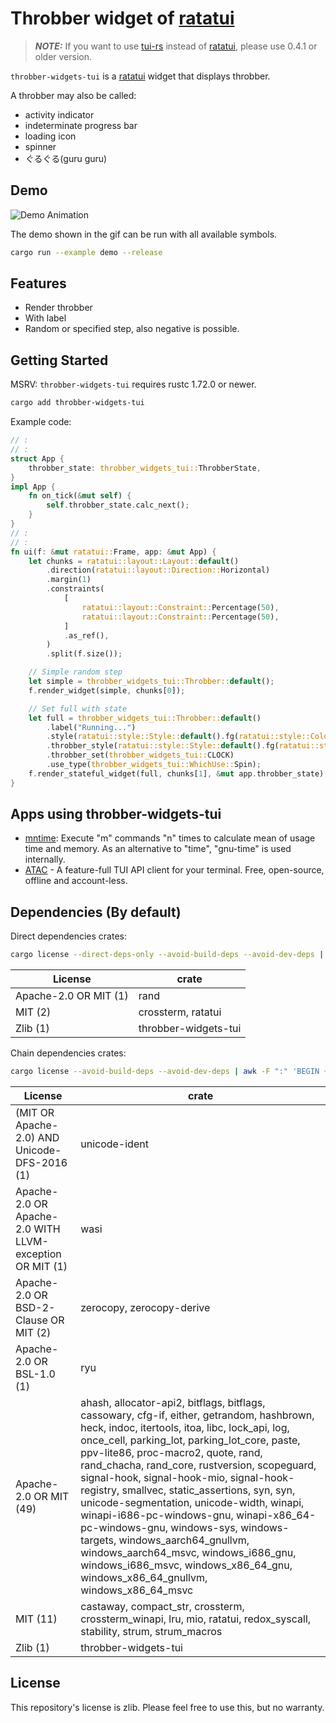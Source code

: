 # Throbber widget of [ratatui]

[ratatui]: https://github.com/ratatui-org/ratatui
[tui-rs]: https://github.com/fdehau/tui-rs

> **_NOTE:_** If you want to use [tui-rs] instead of [ratatui], please use 0.4.1 or older version.

`throbber-widgets-tui` is a [ratatui] widget that displays throbber.

A throbber may also be called:

- activity indicator
- indeterminate progress bar
- loading icon
- spinner
- ぐるぐる(guru guru)

## Demo

![Demo Animation](./examples/demo.gif)

The demo shown in the gif can be run with all available symbols.

```sh
cargo run --example demo --release
```

## Features

- Render throbber
- With label
- Random or specified step, also negative is possible.

## Getting Started

MSRV: `throbber-widgets-tui` requires rustc 1.72.0 or newer.

```sh
cargo add throbber-widgets-tui
```

Example code:

```rust
// :
// :
struct App {
    throbber_state: throbber_widgets_tui::ThrobberState,
}
impl App {
    fn on_tick(&mut self) {
        self.throbber_state.calc_next();
    }
}
// :
// :
fn ui(f: &mut ratatui::Frame, app: &mut App) {
    let chunks = ratatui::layout::Layout::default()
        .direction(ratatui::layout::Direction::Horizontal)
        .margin(1)
        .constraints(
            [
                ratatui::layout::Constraint::Percentage(50),
                ratatui::layout::Constraint::Percentage(50),
            ]
            .as_ref(),
        )
        .split(f.size());

    // Simple random step
    let simple = throbber_widgets_tui::Throbber::default();
    f.render_widget(simple, chunks[0]);

    // Set full with state
    let full = throbber_widgets_tui::Throbber::default()
        .label("Running...")
        .style(ratatui::style::Style::default().fg(ratatui::style::Color::Cyan))
        .throbber_style(ratatui::style::Style::default().fg(ratatui::style::Color::Red).add_modifier(ratatui::style::Modifier::BOLD))
        .throbber_set(throbber_widgets_tui::CLOCK)
        .use_type(throbber_widgets_tui::WhichUse::Spin);
    f.render_stateful_widget(full, chunks[1], &mut app.throbber_state);
}
```

## Apps using throbber-widgets-tui

- [mntime](https://github.com/arkbig/mntime): Execute "m" commands "n" times to calculate mean of usage time and memory.  As an alternative to "time", "gnu-time" is used internally.
- [ATAC](https://github.com/Julien-cpsn/ATAC) - A feature-full TUI API client for your terminal. Free, open-source, offline and account-less.

## Dependencies (By default)

Direct dependencies crates:

```sh
cargo license --direct-deps-only --avoid-build-deps --avoid-dev-deps | awk -F ":" 'BEGIN {printf "|License|crate|\n|-|-|\n"} {printf "|%s|%s|\n", $1, $2}'
```

|License|crate|
|-|-|
|Apache-2.0 OR MIT (1)| rand|
|MIT (2)| crossterm, ratatui|
|Zlib (1)| throbber-widgets-tui|

Chain dependencies crates:

```sh
cargo license --avoid-build-deps --avoid-dev-deps | awk -F ":" 'BEGIN {printf "|License|crate|\n|-|-|\n"} {printf "|%s|%s|\n", $1, $2}'
```

|License|crate|
|-|-|
|(MIT OR Apache-2.0) AND Unicode-DFS-2016 (1)| unicode-ident|
|Apache-2.0 OR Apache-2.0 WITH LLVM-exception OR MIT (1)| wasi|
|Apache-2.0 OR BSD-2-Clause OR MIT (2)| zerocopy, zerocopy-derive|
|Apache-2.0 OR BSL-1.0 (1)| ryu|
|Apache-2.0 OR MIT (49)| ahash, allocator-api2, bitflags, bitflags, cassowary, cfg-if, either, getrandom, hashbrown, heck, indoc, itertools, itoa, libc, lock_api, log, once_cell, parking_lot, parking_lot_core, paste, ppv-lite86, proc-macro2, quote, rand, rand_chacha, rand_core, rustversion, scopeguard, signal-hook, signal-hook-mio, signal-hook-registry, smallvec, static_assertions, syn, syn, unicode-segmentation, unicode-width, winapi, winapi-i686-pc-windows-gnu, winapi-x86_64-pc-windows-gnu, windows-sys, windows-targets, windows_aarch64_gnullvm, windows_aarch64_msvc, windows_i686_gnu, windows_i686_msvc, windows_x86_64_gnu, windows_x86_64_gnullvm, windows_x86_64_msvc|
|MIT (11)| castaway, compact_str, crossterm, crossterm_winapi, lru, mio, ratatui, redox_syscall, stability, strum, strum_macros|
|Zlib (1)| throbber-widgets-tui|

## License

This repository's license is zlib. Please feel free to use this, but no warranty.
